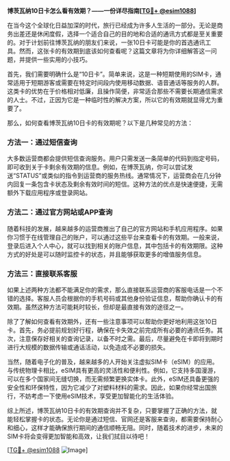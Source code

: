 **博茨瓦纳10日卡怎么看有效期？——一份详尽指南[[TG💪+ @esim1088](https://t.me/s/esim1088)]**

在当今这个全球化日益加深的时代，旅行已经成为许多人生活的一部分。无论是商务出差还是休闲度假，选择一个适合自己的目的地和合适的通讯方式都是至关重要的。对于计划前往博茨瓦纳的朋友们来说，一张10日卡可能是你的首选通讯工具。然而，这张卡的有效期到底该如何查看呢？这篇文章将为你详细解答这一问题，并提供一些实用的小技巧。

首先，我们需要明确什么是“10日卡”。简单来说，这是一种短期使用的SIM卡，通常适用于短期游客或需要在特定时间段内使用移动数据、语音通话等服务的人群。这类卡的优势在于价格相对低廉，且操作简便，非常适合那些不需要长期通信需求的人士。不过，正因为它是一种临时性的解决方案，所以它的有效期就显得尤为重要了。

那么，如何查看博茨瓦纳10日卡的有效期呢？以下是几种常见的方法：

### 方法一：通过短信查询

大多数运营商都会提供短信查询服务。用户只需发送一条简单的代码到指定号码，即可收到关于卡剩余有效期的信息。例如，在博茨瓦纳，你可以尝试发送“STATUS”或类似的指令到运营商的服务热线。通常情况下，运营商会在几分钟内回复一条包含卡状态及剩余有效时间的短信。这种方法的优点是快速便捷，无需额外下载应用程序或登录网站。

### 方法二：通过官方网站或APP查询

随着科技的发展，越来越多的运营商推出了自己的官方网站和手机应用程序。如果你习惯于在线管理自己的账户，可以通过这些平台来查看卡的有效期。一般来说，登录后进入个人中心，就可以找到相关的账户信息，其中包括卡的有效期限。这种方式的好处是可以随时监控卡的状态，并且能够获取更多的增值服务信息。

### 方法三：直接联系客服

如果上述两种方法都不能满足你的需求，那么直接联系运营商的客服电话是一个不错的选择。客服人员会根据你的手机号码或其他身份验证信息，帮助你确认卡的有效期。虽然这种方法可能耗时较长，但却是最直接有效的途径之一。

除了了解如何查看有效期外，还有一些注意事项可以帮助你更好地利用这张10日卡。首先，务必提前规划好行程，确保在卡失效之前完成所有必要的通讯任务。其次，注意保存好相关的查询记录，以备不时之需。最后，尽量避免在卡即将到期时进行大规模的数据传输或通话活动，以免造成不必要的损失。

当然，随着电子化的普及，越来越多的人开始关注虚拟SIM卡（eSIM）的应用。与传统物理卡相比，eSIM具有更高的灵活性和便利性。例如，它支持多国漫游，可以在多个国家间无缝切换，而无需频繁更换实体卡。此外，eSIM还具备更强的安全性和环保特性，因为它减少了对塑料材料的需求。因此，如果你经常出国旅行，不妨考虑一下使用eSIM技术，享受更加智能化的生活体验。

综上所述，博茨瓦纳10日卡的有效期查询并不复杂，只要掌握了正确的方法，就能轻松掌握卡的状态。无论你是通过短信、官网还是客服来查询，都需要保持耐心和细心，这样才能确保旅行期间的通信顺畅无阻。同时，随着技术的进步，未来的SIM卡将会变得更加智能和高效，让我们拭目以待吧！

[[TG💪+ @esim1088](https://t.me/s/esim1088) ![Image](https://i.postimg.cc/4NQfJmqS/Snipaste-2025-05-13-00-14-12.png)]